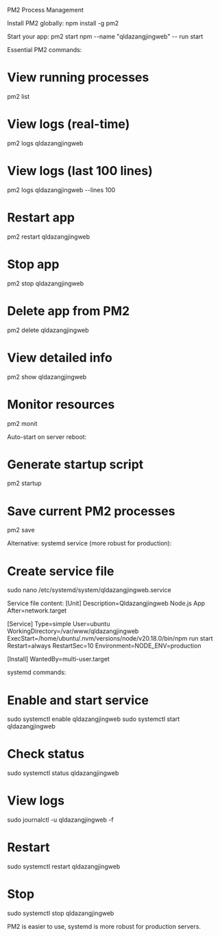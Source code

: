   PM2 Process Management

  Install PM2 globally:
  npm install -g pm2

  Start your app:
  pm2 start npm --name "qldazangjingweb" -- run start

  Essential PM2 commands:
  # View running processes
  pm2 list

  # View logs (real-time)
  pm2 logs qldazangjingweb

  # View logs (last 100 lines)
  pm2 logs qldazangjingweb --lines 100

  # Restart app
  pm2 restart qldazangjingweb

  # Stop app
  pm2 stop qldazangjingweb

  # Delete app from PM2
  pm2 delete qldazangjingweb

  # View detailed info
  pm2 show qldazangjingweb

  # Monitor resources
  pm2 monit

  Auto-start on server reboot:
  # Generate startup script
  pm2 startup

  # Save current PM2 processes
  pm2 save

  Alternative: systemd service (more robust for production):
  # Create service file
  sudo nano /etc/systemd/system/qldazangjingweb.service

  Service file content:
  [Unit]
  Description=Qldazangjingweb Node.js App
  After=network.target

  [Service]
  Type=simple
  User=ubuntu
  WorkingDirectory=/var/www/qldazangjingweb
  ExecStart=/home/ubuntu/.nvm/versions/node/v20.18.0/bin/npm run start
  Restart=always
  RestartSec=10
  Environment=NODE_ENV=production

  [Install]
  WantedBy=multi-user.target

  systemd commands:
  # Enable and start service
  sudo systemctl enable qldazangjingweb
  sudo systemctl start qldazangjingweb

  # Check status
  sudo systemctl status qldazangjingweb

  # View logs
  sudo journalctl -u qldazangjingweb -f

  # Restart
  sudo systemctl restart qldazangjingweb

  # Stop
  sudo systemctl stop qldazangjingweb

  PM2 is easier to use, systemd is more robust for production servers.